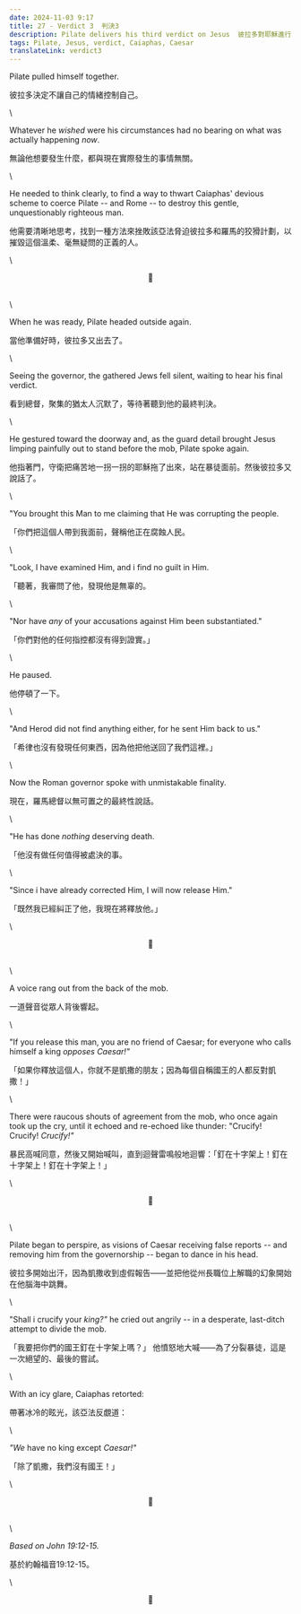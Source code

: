 ```yaml
---
date: 2024-11-03 9:17
title: 27 - Verdict 3  判決3
description: Pilate delivers his third verdict on Jesus  彼拉多對耶穌進行了第三次判決
tags: Pilate, Jesus, verdict, Caiaphas, Caesar
translateLink: verdict3
---
```


Pilate pulled himself together.

彼拉多決定不讓自己的情緒控制自己。

\

Whatever he *wished* were his circumstances had no bearing on what was actually happening *now*.

無論他想要發生什麼，都與現在實際發生的事情無關。

\

He needed to think clearly, to find a way to thwart Caiaphas' devious scheme to coerce Pilate -- and Rome -- to destroy this gentle, unquestionably righteous man.

他需要清晰地思考，找到一種方法來挫敗該亞法脅迫彼拉多和羅馬的狡猾計劃，以摧毀這個溫柔、毫無疑問的正義的人。

\

<center>💠</center>

\
\

When he was ready, Pilate headed outside again.

當他準備好時，彼拉多又出去了。

\

Seeing the governor, the gathered Jews fell silent, waiting to hear his final verdict. 

看到總督，聚集的猶太人沉默了，等待著聽到他的最終判決。

\

He gestured toward the doorway and, as the guard detail brought Jesus limping painfully out to stand before the mob, Pilate spoke again. 

他指著門，守衛把痛苦地一拐一拐的耶穌拖了出來，站在暴徒面前。然後彼拉多又說話了。

\

"You brought this Man to me claiming that He was corrupting the people. 

「你們把這個人帶到我面前，聲稱他正在腐蝕人民。

\

"Look, I have examined Him, and i find no guilt in Him.

「聽著，我審問了他，發現他是無辜的。



\

"Nor have *any* of your accusations against Him been substantiated."

「你們對他的任何指控都沒有得到證實。」

\

He paused.

他停頓了一下。

\

"And Herod did not find anything either, for he sent Him back to us."

「希律也沒有發現任何東西，因為他把他送回了我們這裡。」

\

Now the Roman governor spoke with unmistakable finality.

現在，羅馬總督以無可置之的最終性說話。

\

"He has done *nothing* deserving death.

「他沒有做任何值得被處決的事。

\

"Since i have already corrected Him, I will now release Him."

「既然我已經糾正了他，我現在將釋放他。」

\

<center>💠</center>

\
\

A voice rang out from the back of the mob.

一道聲音從眾人背後響起。

\

"If you release this man, you are no friend of Caesar; for everyone who calls himself a king *opposes Caesar!"*

「如果你釋放這個人，你就不是凱撒的朋友；因為每個自稱國王的人都反對凱撒！」

\

There were raucous shouts of agreement from the mob, who once again took up the cry, until it echoed and re-echoed like thunder: "Crucify! Crucify! *Crucify!"*

暴民高喊同意，然後又開始喊叫，直到迴聲雷鳴般地迴響：「釘在十字架上！釘在十字架上！釘在十字架上！」

\

<center>💠</center>

\
\

Pilate began to perspire, as visions of Caesar receiving false reports -- and removing him from the governorship -- began to dance in his head.

彼拉多開始出汗，因為凱撒收到虛假報告——並把他從州長職位上解職的幻象開始在他腦海中跳舞。

\

"Shall i crucify your *king?"* he cried out angrily -- in a desperate, last-ditch attempt to divide the mob.

「我要把你們的國王釘在十字架上嗎？」 他憤怒地大喊——為了分裂暴徒，這是一次絕望的、最後的嘗試。

\


With an icy glare, Caiaphas retorted:

帶著冰冷的眩光，該亞法反覷道：

\

*"We* have no king except *Caesar!"*

「除了凱撒，我們沒有國王！」

\

<center>💠</center>

\
\

*Based on John 19:12-15.*

基於約翰福音19:12-15。

\

<center>💠</center>
